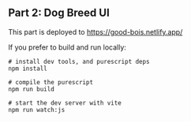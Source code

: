 ## Part 2: Dog Breed UI

This part is deployed to https://good-bois.netlify.app/

If you prefer to build and run locally:
```
# install dev tools, and purescript deps
npm install 

# compile the purescript
npm run build 

# start the dev server with vite
npm run watch:js 
```
